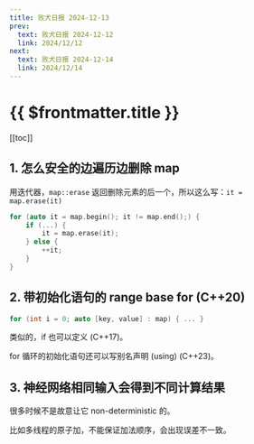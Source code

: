 ```yaml
---
title: 败犬日报 2024-12-13
prev:
  text: 败犬日报 2024-12-12
  link: 2024/12/12
next:
  text: 败犬日报 2024-12-14
  link: 2024/12/14
---
```


# {{ $frontmatter.title }}

[[toc]]

## 1. 怎么安全的边遍历边删除 map

用迭代器，`map::erase` 返回删除元素的后一个，所以这么写：`it = map.erase(it)`

```cpp
for (auto it = map.begin(); it != map.end();) {
    if (...) {
        it = map.erase(it);
    } else {
        ++it;
    }
}
```

## 2. 带初始化语句的 range base for (C++20)

```cpp
for (int i = 0; auto [key, value] : map) { ... }
```

类似的，if 也可以定义 (C++17)。

for 循环的初始化语句还可以写别名声明 (using) (C++23)。

## 3. 神经网络相同输入会得到不同计算结果

很多时候不是故意让它 non-deterministic 的。

比如多线程的原子加，不能保证加法顺序，会出现误差不一致。
